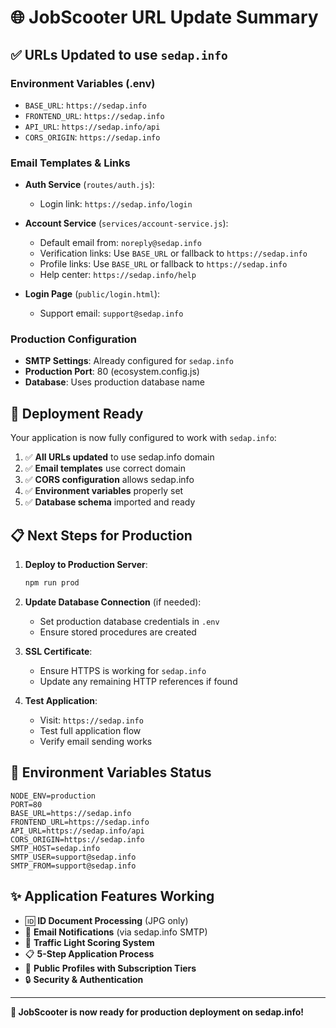 # 🌐 JobScooter URL Update Summary

## ✅ **URLs Updated to use `sedap.info`**

### **Environment Variables (.env)**
- `BASE_URL`: `https://sedap.info`
- `FRONTEND_URL`: `https://sedap.info`
- `API_URL`: `https://sedap.info/api`
- `CORS_ORIGIN`: `https://sedap.info`

### **Email Templates & Links**
- **Auth Service** (`routes/auth.js`):
  - Login link: `https://sedap.info/login`
  
- **Account Service** (`services/account-service.js`):
  - Default email from: `noreply@sedap.info`
  - Verification links: Use `BASE_URL` or fallback to `https://sedap.info`
  - Profile links: Use `BASE_URL` or fallback to `https://sedap.info`
  - Help center: `https://sedap.info/help`

- **Login Page** (`public/login.html`):
  - Support email: `support@sedap.info`

### **Production Configuration**
- **SMTP Settings**: Already configured for `sedap.info`
- **Production Port**: 80 (ecosystem.config.js)
- **Database**: Uses production database name

## 🚀 **Deployment Ready**

Your application is now fully configured to work with `sedap.info`:

1. ✅ **All URLs updated** to use sedap.info domain
2. ✅ **Email templates** use correct domain
3. ✅ **CORS configuration** allows sedap.info
4. ✅ **Environment variables** properly set
5. ✅ **Database schema** imported and ready

## 📋 **Next Steps for Production**

1. **Deploy to Production Server**:
   ```bash
   npm run prod
   ```

2. **Update Database Connection** (if needed):
   - Set production database credentials in `.env`
   - Ensure stored procedures are created

3. **SSL Certificate**:
   - Ensure HTTPS is working for `sedap.info`
   - Update any remaining HTTP references if found

4. **Test Application**:
   - Visit: `https://sedap.info`
   - Test full application flow
   - Verify email sending works

## 🔧 **Environment Variables Status**

```env
NODE_ENV=production
PORT=80
BASE_URL=https://sedap.info
FRONTEND_URL=https://sedap.info
API_URL=https://sedap.info/api
CORS_ORIGIN=https://sedap.info
SMTP_HOST=sedap.info
SMTP_USER=support@sedap.info
SMTP_FROM=support@sedap.info
```

## ✨ **Application Features Working**

- 🆔 **ID Document Processing** (JPG only)
- 📧 **Email Notifications** (via sedap.info SMTP)
- 🚦 **Traffic Light Scoring System**
- 📋 **5-Step Application Process**
- 👤 **Public Profiles with Subscription Tiers**
- 🔒 **Security & Authentication**

---

**🎯 JobScooter is now ready for production deployment on sedap.info!**